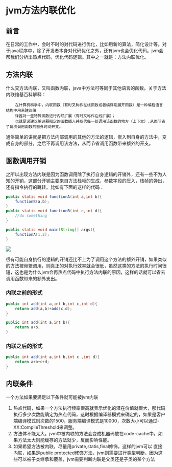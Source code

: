 # jvm方法内联优化
## 前言
在日常的工作中，会时不时的对代码进行优化，比如用新的算法，简化设计等。对于java程序中，除了开发者本身对代码优化之外，还有jvm也会优化代码。jvm会帮我们分析出热点代码，优化代码逻辑。其中之一就是：方法内联优化。
## 方法内联
什么交方法内联，又叫函数内联，java中方法可等同于其他语言的函数。关于方法内联维基百科解释：

        在计算机科学中，内联函数（有时又称作在线函数或者编译期展开函数）是一种编程语言结构中用来建议编  
        译器对一些特殊函数进行内联扩展（有时又称作在线扩展）；  
        也就是说建议编译器指定的函数插入并取代每一处调用该函数的地方（上下文）,从而节省了每次调用函数的额外时间开支。
        
通俗简单的讲就是把方法内部调用的其他的方法的逻辑，嵌入到自身的方法中，变成自身的部分，之后不再调用该方法，从而节省调用函数带来额外的开支。

## 函数调用开销
之所以出现方法内联是因为函数调用除了执行自身逻辑的开销外，还有一些不为人知的开销，这部分开销主要来自方法栈帧的生成，参数字段的压入，栈帧的弹出，还有指令执行的跳转。比如有下面的这样的代码：

```java
public static void functionA(int a,int b){
    functionB(a,b);
}
public static void functionB(int c,int d){
    //do something
}

public static void main(String[] args){
    functionA(1,2);
} 
```
![](https://gitee.com/shuanger_nie/images/raw/master/note/java_base/jvm方法内联优化.md/371185809248788.png)

很有可能自身执行的逻辑的开销还比不上为了调用这个方法的额外开销，如果类似的方法被频繁调用，则真正的对执行效率就会很低，虽然这类的方法的执行时间很短，这也是为什么jvm会再热点代码中执行方法内联的原因，这样的话就可以省去调用函数带来的额外支出。
### 内联之前的形式
```java
public int add(int a,int b,int c,int d){
    return add(a,b)+add(c,d);
}

public int add(int a,int b){
    return a+b;
}
```
### 内联之后的形式
```java
public int add(int a,int b,int c ,int d){
    return a+b+c+d;
}
```
## 内联条件
一个方法如果要满足以下条件就可能被jvm内联
1. 热点代码，如果一个方法执行频率很高就表示优化的潜在价值就很大，那代码执行多少次数能确定为热点代码，这时根据编译器模式来确定的，如果是客户端编译模式则次数的1500，服务端编译模式是10000，次数大小可以通过-XX:CompileThreshold来调整。
2. 方法体不能太大。jvm中被内联的方法会变成机器码放在code-cache中。如果方法太大则能缓存的方法就少，反而影响性能。
3. 如果希望方法被内联，尽量用private,statis,final修饰，这样的jvm可以 直接内联，如果是public protected修饰方法，jvm则需要进行类型判断，因为这些可以被子类继承和覆盖，jvm需要判断内联是父类还是子类的某个方法

